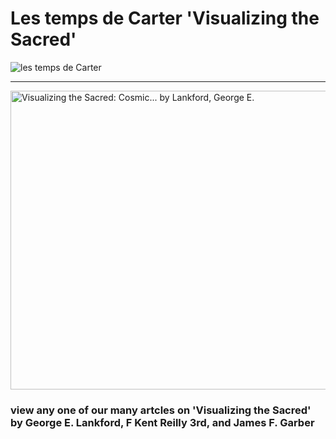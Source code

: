 # Les temps de Carter 'Visualizing the Sacred'
<img src="https://github.com/LeCarterTimes/LeCarterTimes.github.io/assets/149635328/7b91fa1d-1296-44d6-b7f4-f6cb2957cb00" alt="les temps de Carter"/>
<hr width=100%>
<img src="https://m.media-amazon.com/images/I/81naU3CK8pL._AC_UF1000,1000_QL80_.jpg" alt="Visualizing the Sacred: Cosmic... by Lankford, George E." height="478" width="2000"/>
 <h3>view any one of our many artcles on 'Visualizing the Sacred' by George E. Lankford, F Kent Reilly 3rd, and James F. Garber</h3>
